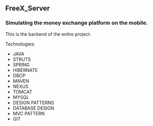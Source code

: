 ## FreeX_Server ##

 ### Simulating the money exchange platform on the mobile. 
 
 This is the backend of the entire project.

  Technologies:  
- JAVA
- STRUTS
- SPRING
- HIBERNATE
- DBCP
- MAVEN
- NEXUS
- TOMCAT
- MYSQL
- DESIGN PATTERNS
- DATABASE DESIGN
- MVC PATTERN 
- GIT
